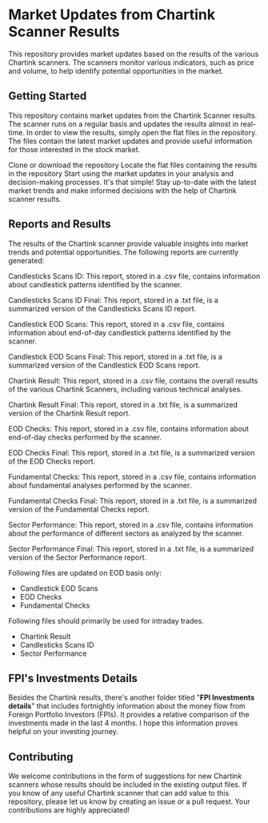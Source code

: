 
# Market Updates from Chartink Scanner Results

This repository provides market updates based on the results of the various Chartink scanners. The scanners monitor various indicators, such as price and volume, to help identify potential opportunities in the market.

## Getting Started

This repository contains market updates from the Chartink Scanner results. The scanner runs on a regular basis and updates the results almost in real-time. In order to view the results, simply open the flat files in the repository. The files contain the latest market updates and provide useful information for those interested in the stock market.

Clone or download the repository
Locate the flat files containing the results in the repository
Start using the market updates in your analysis and decision-making processes.
It's that simple! Stay up-to-date with the latest market trends and make informed decisions with the help of Chartink scanner results.

## Reports and Results

The results of the Chartink scanner provide valuable insights into market trends and potential opportunities.
The following reports are currently generated:

Candlesticks Scans ID: This report, stored in a .csv file, contains information about candlestick patterns identified by the scanner.

Candlesticks Scans ID Final: This report, stored in a .txt file, is a summarized version of the Candlesticks Scans ID report.

Candlestick EOD Scans: This report, stored in a .csv file, contains information about end-of-day candlestick patterns identified by the scanner.

Candlestick EOD Scans Final: This report, stored in a .txt file, is a summarized version of the Candlestick EOD Scans report.

Chartink Result: This report, stored in a .csv file, contains the overall results of the various Chartink Scanners, including various technical analyses.

Chartink Result Final: This report, stored in a .txt file, is a summarized version of the Chartink Result report.

EOD Checks: This report, stored in a .csv file, contains information about end-of-day checks performed by the scanner.

EOD Checks Final: This report, stored in a .txt file, is a summarized version of the EOD Checks report.

Fundamental Checks: This report, stored in a .csv file, contains information about fundamental analyses performed by the scanner.

Fundamental Checks Final: This report, stored in a .txt file, is a summarized version of the Fundamental Checks report.

Sector Performance: This report, stored in a .csv file, contains information about the performance of different sectors as analyzed by the scanner.

Sector Performance Final: This report, stored in a .txt file, is a summarized version of the Sector Performance report.


Following files are updated on EOD basis only:
* Candlestick EOD Scans
* EOD Checks
* Fundamental Checks

Following files should primarily be used for intraday trades.
* Chartink Result
* Candlesticks Scans ID
* Sector Performance

## FPI's Investments Details
Besides the Chartink results, there's another folder titled "**FPI Investments details**" that includes fortnightly information about the money flow from Foreign Portfolio Investors (FPIs). It provides a relative comparison of the investments made in the last 4 months. I hope this information proves helpful on your investing journey.
## Contributing

We welcome contributions in the form of suggestions for new Chartink scanners whose results should be included in the existing output files. If you know of any useful Chartink scanner that can add value to this repository, please let us know by creating an issue or a pull request. Your contributions are highly appreciated!
